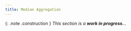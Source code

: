 ```yaml
---
title: Median Aggregation
---
```


{: .note .construction }
_This section is a **work in progress**..._

<div style="min-height: 800px"></div>

